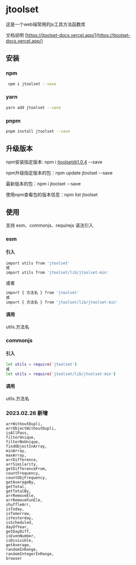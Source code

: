 # jtoolset


这是一个web端常用的js工具方法函数库

文档说明
[https://jtoolset-docs.vercel.app/](https://jtoolset-docs.vercel.app/)




## 安装

### npm

```bash
 npm i jtoolset --save
```

### yarn

```bash
yarn add jtoolset --save
```

### pnpm

```bash
pnpm install jtoolset --save
```

## 升级版本

npm安装指定版本: npm i jtoolset@1.0.4 --save

npm升级指定版本的包：npm update jtoolset --save

最新版本的包：npm i jtoolset --save

使⽤npm查看包的版本信息：npm list jtoolset

## 使用

支持 esm、commonjs、requirejs 语法引入

### esm

#### 引入

```bash
import utils from 'jtoolset'
或
import utils from 'jtoolset/lib/jtoolset-min'
```

或者

```bash
import { 方法名 } from 'jtoolset'
或
import { 方法名 } from 'jtoolset/lib/jtoolset-min'
```

#### 调用

utils.方法名

### commonjs

#### 引入

```bash
let utils = require('jtoolset')
或
let utils = require('jtoolset/lib/jtoolset-min')
```

#### 调用

utils.方法名


### 2023.02.26 新增
    arrWithoutDupli,
    arrObjectWithoutDupli,
    isAllPass,
    filterUnique,
    filterNoUnique,
    findObjectInArray,
    minArray,
    maxArray,
    arrDifference,
    arrSimilarity,
    getDifferenceFrom,
    countFrequency,
    countObjFrequency,
    getAverageBy,
    getTotal,
    getTotalBy,
    arrRemoveEle,
    arrRemoveFunEle,
    shuffleArr,
    isToday,
    isTomorrow,
    isYesterday,
    isScheduled,
    dayOfYear,
    getDayDiff,
    isEvenNumber,
    isDivisible,
    getAverage,
    randomInRange,
    randomIntegerInRange,
    browser
